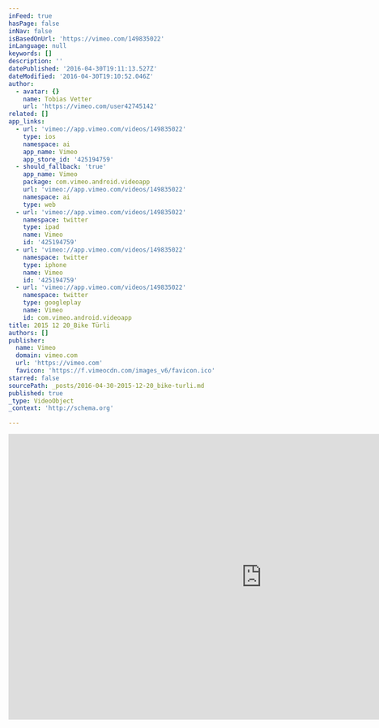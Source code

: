 ```yaml
---
inFeed: true
hasPage: false
inNav: false
isBasedOnUrl: 'https://vimeo.com/149835022'
inLanguage: null
keywords: []
description: ''
datePublished: '2016-04-30T19:11:13.527Z'
dateModified: '2016-04-30T19:10:52.046Z'
author:
  - avatar: {}
    name: Tobias Vetter
    url: 'https://vimeo.com/user42745142'
related: []
app_links:
  - url: 'vimeo://app.vimeo.com/videos/149835022'
    type: ios
    namespace: ai
    app_name: Vimeo
    app_store_id: '425194759'
  - should_fallback: 'true'
    app_name: Vimeo
    package: com.vimeo.android.videoapp
    url: 'vimeo://app.vimeo.com/videos/149835022'
    namespace: ai
    type: web
  - url: 'vimeo://app.vimeo.com/videos/149835022'
    namespace: twitter
    type: ipad
    name: Vimeo
    id: '425194759'
  - url: 'vimeo://app.vimeo.com/videos/149835022'
    namespace: twitter
    type: iphone
    name: Vimeo
    id: '425194759'
  - url: 'vimeo://app.vimeo.com/videos/149835022'
    namespace: twitter
    type: googleplay
    name: Vimeo
    id: com.vimeo.android.videoapp
title: 2015 12 20_Bike Türli
authors: []
publisher:
  name: Vimeo
  domain: vimeo.com
  url: 'https://vimeo.com'
  favicon: 'https://f.vimeocdn.com/images_v6/favicon.ico'
starred: false
sourcePath: _posts/2016-04-30-2015-12-20_bike-turli.md
published: true
_type: VideoObject
_context: 'http://schema.org'

---
```

<iframe src="https://cdn.embedly.com/widgets/media.html?src=https%3A%2F%2Fplayer.vimeo.com%2Fvideo%2F149835022&amp;src_secure=1&amp;url=https%3A%2F%2Fvimeo.com%2F149835022&amp;image=https%3A%2F%2Fi.vimeocdn.com%2Fvideo%2F562928945_1280x720.jpg&amp;key=b7d04c9b404c499eba89ee7072e1c4f7&amp;type=text%2Fhtml&amp;schema=vimeo" width="1000" height="563" scrolling="no" frameborder="0" allowfullscreen="" style=""></iframe>